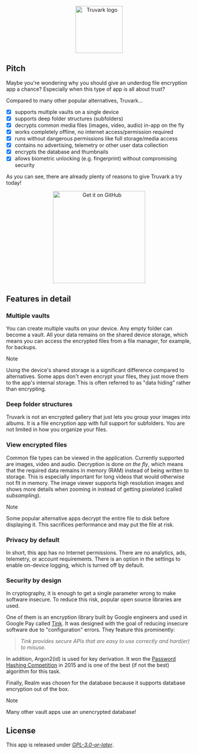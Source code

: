 <!--
SPDX-FileCopyrightText: 2022 Lukas Pieper

SPDX-License-Identifier: GPL-3.0-or-later
-->

<p align="center">
  <img src=".idea/icon.svg" height="128px" alt="Truvark logo"/>
</p>

## Pitch

Maybe you're wondering why you should give an underdog file encryption app a chance? Especially when this type of app is
all about trust?

Compared to many other popular alternatives, Truvark...

- [x] supports multiple vaults on a single device
- [x] supports deep folder structures (subfolders)
- [x] decrypts common media files (images, video, audio) in-app on the fly
- [x] works completely offline, no internet access/permission required
- [x] runs without dangerous permissions like full storage/media access
- [x] contains no advertising, telemetry or other user data collection
- [x] encrypts the database and thumbnails
- [x] allows biometric unlocking (e.g. fingerprint) without compromising security

As you can see, there are already plenty of reasons to give Truvark a try today!

<p align="center">
<a href='https://github.com/lukaspieper/Truvark/releases/latest'>
<img alt='Get it on GitHub' src='https://raw.githubusercontent.com/flocke/andOTP/6c54b8811f950375c774b2eefebcf1f9fa13d433/assets/badges/get-it-on-github.png' width="250px"/>
</a>
</p>

## Features in detail

### Multiple vaults

You can create multiple vaults on your device. Any empty folder can become a vault. All your data remains on the shared
device storage, which means you can access the encrypted files from a file manager, for example, for backups.

> [!NOTE]
> Using the device's shared storage is a significant difference compared to alternatives. Some apps don't even encrypt
> your files, they just move them to the app's internal storage. This is often referred to as "data hiding" rather than
> encrypting.

### Deep folder structures

Truvark is not an encrypted gallery that just lets you group your images into albums. It is a file encryption app with
full support for subfolders. You are not limited in how you organize your files.

### View encrypted files

Common file types can be viewed in the application. Currently supported are images, video and audio. Decryption is done
*on the fly*, which means that the required data remains in memory (RAM) instead of being written to storage. This is
especially important for long videos that would otherwise not fit in memory. The image viewer supports high resolution
images and shows more details when zooming in instead of getting pixelated (called *subsampling*).

> [!NOTE]
> Some popular alternative apps decrypt the entire file to disk before displaying it. This sacrifices performance and
> may put the file at risk.

### Privacy by default

In short, this app has no Internet permissions. There are no analytics, ads, telemetry, or account requirements. There
is an option in the settings to enable on-device logging, which is turned off by default.

### Security by design

In cryptography, it is enough to get a single parameter wrong to make software insecure. To reduce this risk, popular
open source libraries are used.

One of them is an encryption library built by Google engineers and used in Google Pay
called [Tink](https://github.com/tink-crypto/tink-java). It was designed with the goal of reducing insecure software due
to "configuration" errors. They feature this prominently:

> *Tink provides secure APIs that are easy to use correctly and hard(er) to misuse.*

In addition, Argon2(id) is used for key derivation. It won the
[Password Hashing Competition](https://en.wikipedia.org/wiki/Password_Hashing_Competition)
in 2015 and is one of the best (if not the best) algorithm for this task.

Finally, Realm was chosen for the database because it supports database encryption out of the box.

> [!NOTE]
> Many other vault apps use an unencrypted database!

## License

This app is released under [*GPL-3.0-or-later*](LICENSES/GPL-3.0-or-later.txt).
